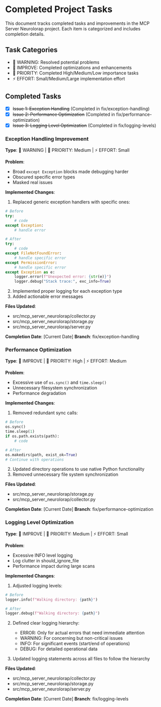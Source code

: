 # Completed Project Tasks

This document tracks completed tasks and improvements in the MCP Server Neurolorap project. Each item is categorized and includes completion details.

## Task Categories

- 🚨 WARNING: Resolved potential problems
- 🔧 IMPROVE: Completed optimizations and enhancements
- 🎯 PRIORITY: Completed High/Medium/Low importance tasks
- ⚡ EFFORT: Small/Medium/Large implementation effort

## Completed Tasks

- [x] ~~Issue 1: Exception Handling~~ (Completed in fix/exception-handling)
- [x] ~~Issue 2: Performance Optimization~~ (Completed in fix/performance-optimization)
- [x] ~~Issue 3: Logging Level Optimization~~ (Completed in fix/logging-levels)

### Exception Handling Improvement

**Type**: 🚨 WARNING | 🎯 PRIORITY: Medium | ⚡ EFFORT: Small

**Problem**:

- Broad `except Exception` blocks made debugging harder
- Obscured specific error types
- Masked real issues

**Implemented Changes**:

1. Replaced generic exception handlers with specific ones:

```python
# Before
try:
    # code
except Exception:
    # handle error

# After
try:
    # code
except FileNotFoundError:
    # handle specific error
except PermissionError:
    # handle specific error
except Exception as e:
    logger.error(f"Unexpected error: {str(e)}")
    logger.debug("Stack trace:", exc_info=True)
```

2. Implemented proper logging for each exception type
3. Added actionable error messages

**Files Updated**:

- src/mcp_server_neurolorap/collector.py
- src/mcp_server_neurolorap/storage.py
- src/mcp_server_neurolorap/server.py

**Completion Date**: [Current Date]
**Branch**: fix/exception-handling

### Performance Optimization

**Type**: 🔧 IMPROVE | 🎯 PRIORITY: High | ⚡ EFFORT: Medium

**Problem**:

- Excessive use of `os.sync()` and `time.sleep()`
- Unnecessary filesystem synchronization
- Performance degradation

**Implemented Changes**:

1. Removed redundant sync calls:

```python
# Before
os.sync()
time.sleep(1)
if os.path.exists(path):
    # code

# After
os.makedirs(path, exist_ok=True)
# Continue with operations
```

2. Updated directory operations to use native Python functionality
3. Removed unnecessary file system synchronization

**Files Updated**:

- src/mcp_server_neurolorap/storage.py
- src/mcp_server_neurolorap/collector.py

**Completion Date**: [Current Date]
**Branch**: fix/performance-optimization

### Logging Level Optimization

**Type**: 🔧 IMPROVE | 🎯 PRIORITY: Medium | ⚡ EFFORT: Small

**Problem**:

- Excessive INFO level logging
- Log clutter in should_ignore_file
- Performance impact during large scans

**Implemented Changes**:

1. Adjusted logging levels:

```python
# Before
logger.info(f"Walking directory: {path}")

# After
logger.debug(f"Walking directory: {path}")
```

2. Defined clear logging hierarchy:

   - ERROR: Only for actual errors that need immediate attention
   - WARNING: For concerning but non-critical issues
   - INFO: For significant events (start/end of operations)
   - DEBUG: For detailed operational data

3. Updated logging statements across all files to follow the hierarchy

**Files Updated**:

- src/mcp_server_neurolorap/collector.py
- src/mcp_server_neurolorap/storage.py
- src/mcp_server_neurolorap/server.py

**Completion Date**: [Current Date]
**Branch**: fix/logging-levels
